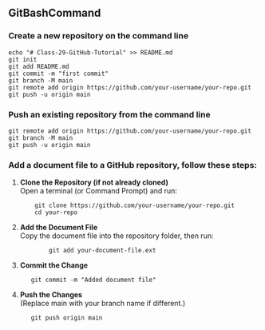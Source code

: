 ## GitBashCommand
### Create a new repository on the command line  
```
echo "# Class-29-GitHub-Tutorial" >> README.md
git init
git add README.md
git commit -m "first commit"
git branch -M main
git remote add origin https://github.com/your-username/your-repo.git 
git push -u origin main

```
### Push an existing repository from the command line  
```
git remote add origin https://github.com/your-username/your-repo.git
git branch -M main
git push -u origin main
```

### Add a document file to a GitHub repository, follow these steps:
1.  **Clone the Repository (if not already cloned)**  
        Open a terminal (or Command Prompt) and run:
      
            git clone https://github.com/your-username/your-repo.git      
            cd your-repo

2.  **Add the Document File**  
           Copy the document file into the repository folder, then run:
    
                git add your-document-file.ext
  
3.  **Commit the Change**
   
           git commit -m "Added document file"

  
4.  **Push the Changes**  
           (Replace main with your branch name if different.)

           git push origin main  
    
   
   

 
